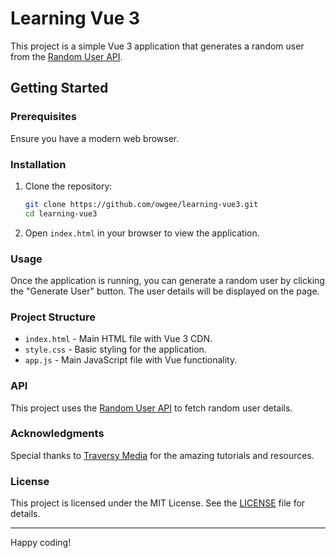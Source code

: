# Learning Vue 3

This project is a simple Vue 3 application that generates a random user from the [Random User API](https://randomuser.me/api).

## Getting Started

### Prerequisites

Ensure you have a modern web browser.

### Installation

1. Clone the repository:

    ```bash
    git clone https://github.com/owgee/learning-vue3.git
    cd learning-vue3
    ```

2. Open `index.html` in your browser to view the application.

### Usage

Once the application is running, you can generate a random user by clicking the "Generate User" button. The user details will be displayed on the page.

### Project Structure

- `index.html` - Main HTML file with Vue 3 CDN.
- `style.css` - Basic styling for the application.
- `app.js` - Main JavaScript file with Vue functionality.

### API

This project uses the [Random User API](https://randomuser.me/api) to fetch random user details.

### Acknowledgments

Special thanks to [Traversy Media](https://traversymedia.com) for the amazing tutorials and resources.

### License

This project is licensed under the MIT License. See the [LICENSE](LICENSE) file for details.

---

Happy coding!
